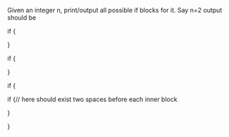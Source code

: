 Given an integer n, print/output all possible if blocks for it. Say n=2 output should be



if {

}

if {

}

<newline>

if {

  if {// here should exist two spaces before each inner block

  }

}

